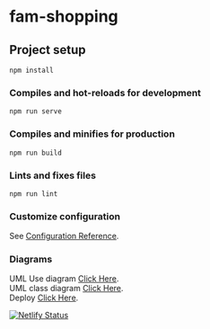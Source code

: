 # fam-shopping

## Project setup
```
npm install
```

### Compiles and hot-reloads for development
```
npm run serve
```

### Compiles and minifies for production
```
npm run build
```

### Lints and fixes files
```
npm run lint
```

### Customize configuration
See [Configuration Reference](https://cli.vuejs.org/config/).

### Diagrams
UML Use diagram [Click Here](https://lucid.app/documents/view/ca280b87-a5fe-4f2d-a9dc-ff632055f834).  
UML class diagram [Click Here](https://lucid.app/lucidchart/b3d0fddc-207f-4357-b76a-1c9f06ba6b2f/view?page=HWEp-vi-RSFO#).  
Deploy [Click Here](https://famshopping.netlify.app).  

[![Netlify Status](https://api.netlify.com/api/v1/badges/69692938-2670-42e2-8365-dcb9ee6c314b/deploy-status)](https://app.netlify.com/sites/famshopping/deploys)